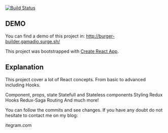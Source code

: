 [![Build Status](https://travis-ci.org/gonzaloamadio/burger-builder.svg?branch=master)](https://travis-ci.org/gonzaloamadio/burger-builder)

## DEMO

You can find a demo of this project in: http://burger-builder.gamadio.surge.sh/

This project was bootstrapped with [Create React App](https://github.com/facebook/create-react-app).

## Explanation

This project cover a lot of React concepts. From basic to advanced including Hooks.

Component, props, state
Statefull and Stateless components
Styling
Redux
Hooks
Redux-Saga
Routing
And much more!


You can follow the commits and see changes. 
If you have any doubt do not hesitate to contact me on my blog:

itegram.com

